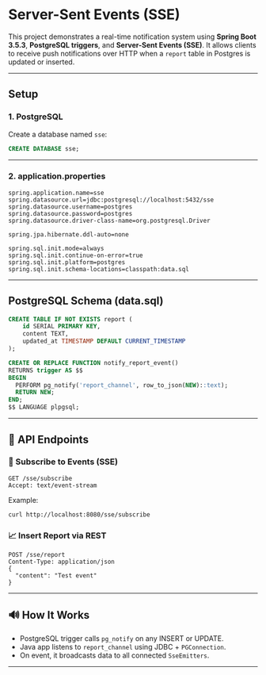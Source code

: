 # Server-Sent Events (SSE)

This project demonstrates a real-time notification system using **Spring Boot 3.5.3**, **PostgreSQL triggers**, and **Server-Sent Events (SSE)**. It allows clients to receive push notifications over HTTP when a `report` table in Postgres is updated or inserted.

---

## Setup

### 1. PostgreSQL

Create a database named `sse`:

```sql
CREATE DATABASE sse;
```

---

### 2. application.properties

```properties
spring.application.name=sse
spring.datasource.url=jdbc:postgresql://localhost:5432/sse
spring.datasource.username=postgres
spring.datasource.password=postgres
spring.datasource.driver-class-name=org.postgresql.Driver

spring.jpa.hibernate.ddl-auto=none

spring.sql.init.mode=always
spring.sql.init.continue-on-error=true
spring.sql.init.platform=postgres
spring.sql.init.schema-locations=classpath:data.sql
```

---

## PostgreSQL Schema (data.sql)

```sql
CREATE TABLE IF NOT EXISTS report (
    id SERIAL PRIMARY KEY,
    content TEXT,
    updated_at TIMESTAMP DEFAULT CURRENT_TIMESTAMP
);

CREATE OR REPLACE FUNCTION notify_report_event()
RETURNS trigger AS $$
BEGIN
  PERFORM pg_notify('report_channel', row_to_json(NEW)::text);
  RETURN NEW;
END;
$$ LANGUAGE plpgsql;
```

---

## 🔄 API Endpoints

### 🔄 Subscribe to Events (SSE)

```http
GET /sse/subscribe
Accept: text/event-stream
```

Example:

```bash
curl http://localhost:8080/sse/subscribe
```

### 📈 Insert Report via REST

```http
POST /sse/report
Content-Type: application/json
{
  "content": "Test event"
}
```


---

## 🔊 How It Works

* PostgreSQL trigger calls `pg_notify` on any INSERT or UPDATE.
* Java app listens to `report_channel` using JDBC + `PGConnection`.
* On event, it broadcasts data to all connected `SseEmitters`.

---
